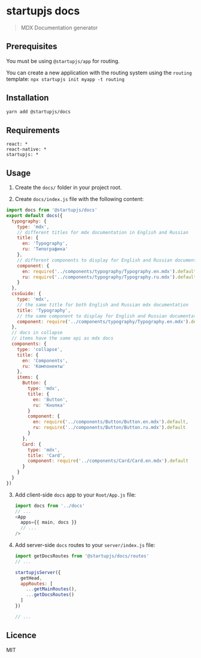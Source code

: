# startupjs docs
> MDX Documentation generator

## Prerequisites

You must be using `@startupjs/app` for routing.

You can create a new application with the routing system using the `routing` template: `npx startupjs init myapp -t routing`

## Installation

```sh
yarn add @startupjs/docs
```

## Requirements

```
react: *
react-native: *
startupjs: *
```

## Usage

1. Create the `docs/` folder in your project root.

2. Create `docs/index.js` file with the following content:
  ```js
  import docs from '@startupjs/docs'
  export default docs({
    typography: {
      type: 'mdx',
      // different titles for mdx documentation in English and Russian
      title: {
        en: 'Typography',
        ru: 'Типографика'
      },
      // different components to display for English and Russian documentation
      component: {
        en: require('../components/typography/Typography.en.mdx').default,
        ru: require('../components/typography/Typography.ru.mdx').default
      }
    },
    cssGuide: {
      type: 'mdx',
      // the same title for both English and Russian mdx documentation
      title: 'Typography',
      // the same component to display for English and Russian documentation
      component: require('../components/typography/Typography.en.mdx').default
    },
    // docs in collapse
    // items have the same api as mdx docs
    components: {
      type: 'collapse',
      title: {
        en: 'Components',
        ru: 'Компоненты'
      },
      items: {
        Button: {
          type: 'mdx',
          title: {
            en: 'Button',
            ru: 'Кнопка'
          }
          component: {
            en: require('../components/Button/Button.en.mdx').default,
            ru: require('../components/Button/Button.ru.mdx').default
          }
        },
        Card: {
          type: 'mdx',
          title: 'Card',
          component: require('../components/Card/Card.en.mdx').default
        }
      }
    }
  })
  ```

3. Add client-side `docs` app to your `Root/App.js` file:

    ```js
    import docs from '../docs'
    // ...
    <App
      apps={{ main, docs }}
      // ...
    />
    ```

4. Add server-side `docs` routes to your `server/index.js` file:

    ```js
    import getDocsRoutes from '@startupjs/docs/routes'
    // ...

    startupjsServer({
      getHead,
      appRoutes: [
        ...getMainRoutes(),
        ...getDocsRoutes()
      ]
    })

    // ...
    ```

## Licence

MIT

